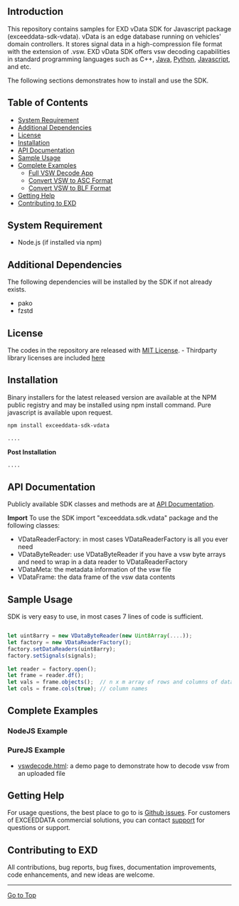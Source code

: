 ## Introduction
This repository contains samples for EXD vData SDK for Javascript package (exceeddata-sdk-vdata).  vData is an edge database running on vehicles' domain controllers.  It stores signal data in a high-compression file format with the extension of .vsw.  EXD vData SDK offers vsw decoding capabilities in standard programming languages such as C++, [Java](https://github.com/exceeddata/sdk-vdata-java), [Python](https://github.com/exceeddata/sdk-vdata-python), [Javascript](https://github.com/exceeddata/sdk-vdata-javascript), and etc.  

The following sections demonstrates how to install and use the SDK.

## Table of Contents
- [System Requirement](#system-requirement)
- [Additional Dependencies](#additional-dependencies)
- [License](#license)
- [Installation](#installation)
- [API Documentation](#api-documentation)
- [Sample Usage](#sample-usage)
- [Complete Examples](#complete-examples)
  - [Full VSW Decode App](#full-vsw-decode-app)
  - [Convert VSW to ASC Format](#convert-vsw-to-asc-format)
  - [Convert VSW to BLF Format](#convert-vsw-to-blf-format)
- [Getting Help](#getting-help)
- [Contributing to EXD](#contributing-to-exd)

## System Requirement
- Node.js (if installed via npm)

## Additional Dependencies
The following dependencies will be installed by the SDK if not already exists.
- pako
- fzstd

## License
The codes in the repository are released with [MIT License](LICENSE).
    - Thirdparty library licenses are included [here](licenses/)

## Installation
Binary installers for the latest released version are available at the NPM public registry and may be installed using npm install command.  Pure javascript is available upon request.

```sh
npm install exceeddata-sdk-vdata 

....

```

**Post Installation**

```sh
....

```

## API Documentation
Publicly available SDK classes and methods are at [API Documentation](https://htmlpreview.github.io/?https://github.com/exceeddata/sdk-vdata-javascript/blob/main/doc/index.html).

**Import**
To use the SDK import "exceeddata.sdk.vdata" package and the following classes:
- VDataReaderFactory: in most cases VDataReaderFactory is all you ever need
- VDataByteReader: use VDataByteReader if you have a vsw byte arrays and need to wrap in a data reader to VDataReaderFactory
- VDataMeta: the metadata information of the vsw file
- VDataFrame: the data frame of the vsw data contents

## Sample Usage
SDK is very easy to use, in most cases 7 lines of code is sufficient.

```js

let uint8arry = new VDataByteReader(new Uint8Array(....));
let factory = new VDataReaderFactory();
factory.setDataReaders(uint8arry);
factory.setSignals(signals);
        
let reader = factory.open();
let frame = reader.df();
let vals = frame.objects();  // n x m array of rows and columns of data
let cols = frame.cols(true); // column names

```


## Complete Examples
### NodeJS Example


### PureJS Example
- [vswdecode.html](src/purejs/vswdecode.html): a demo page to demonstrate how to decode vsw from an uploaded file

## Getting Help
For usage questions, the best place to go to is [Github issues](https://github.com/exceeddata/sdk-vdata-javascript/issues). For customers of EXCEEDDATA commercial solutions, you can contact [support](mailto:support@smartsct.com) for questions or support.

## Contributing to EXD
All contributions, bug reports, bug fixes, documentation improvements, code enhancements, and new ideas are welcome.

<hr>

[Go to Top](#table-of-contents)
